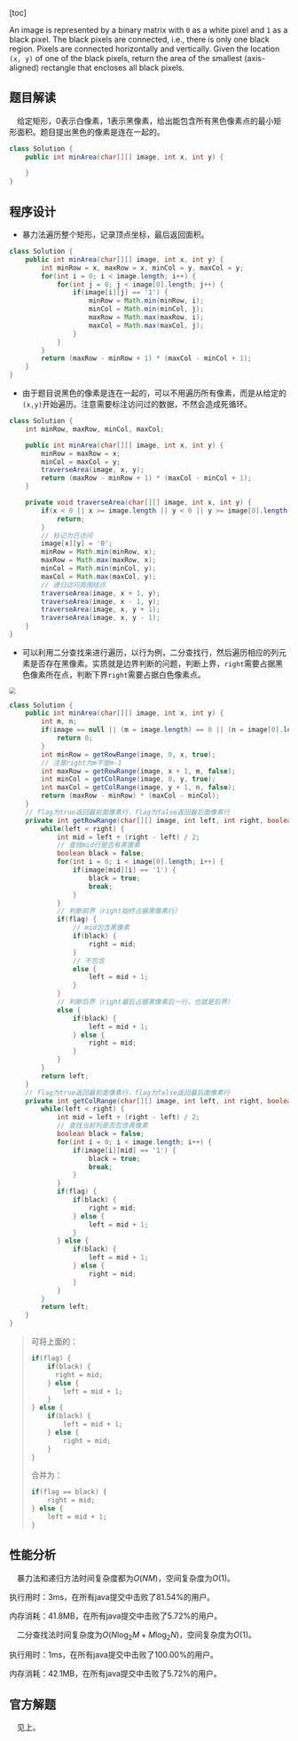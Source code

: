 [toc]

An image is represented by a binary matrix with `0` as a white pixel and `1` as a black pixel. The black pixels are connected, i.e., there is only one black region. Pixels are connected horizontally and vertically. Given the location `(x, y)` of one of the black pixels, return the area of the smallest (axis-aligned) rectangle that encloses all black pixels.



## 题目解读

&emsp;给定矩形，0表示白像素，1表示黑像素，给出能包含所有黑色像素点的最小矩形面积。题目提出黑色的像素是连在一起的。

```java
class Solution {
    public int minArea(char[][] image, int x, int y) {
        
    }
}
```

## 程序设计

* 暴力法遍历整个矩形，记录顶点坐标，最后返回面积。

```java
class Solution {
    public int minArea(char[][] image, int x, int y) {
        int minRow = x, maxRow = x, minCol = y, maxCol = y;
        for(int i = 0; i < image.length; i++) {
            for(int j = 0; j < image[0].length; j++) {
                if(image[i][j] == '1') {
                    minRow = Math.min(minRow, i);
                    minCol = Math.min(minCol, j);
                    maxRow = Math.max(maxRow, i);
                    maxCol = Math.max(maxCol, j);
                }
            }   
        }
        return (maxRow - minRow + 1) * (maxCol - minCol + 1);
    }
}
```

* 由于题目说黑色的像素是连在一起的，可以不用遍历所有像素，而是从给定的`(x,y)`开始遍历。注意需要标注访问过的数据，不然会造成死循环。

```java
class Solution {
    int minRow, maxRow, minCol, maxCol;

    public int minArea(char[][] image, int x, int y) {
        minRow = maxRow = x;
        minCol = maxCol = y;
        traverseArea(image, x, y);
        return (maxRow - minRow + 1) * (maxCol - minCol + 1);
    }

    private void traverseArea(char[][] image, int x, int y) {
        if(x < 0 || x >= image.length || y < 0 || y >= image[0].length || image[x][y] == '0') {
            return;
        }
        // 标记为已访问
        image[x][y] = '0';
        minRow = Math.min(minRow, x);
        maxRow = Math.max(maxRow, x);
        minCol = Math.min(minCol, y);
        maxCol = Math.max(maxCol, y);
        // 递归访问周围结点
        traverseArea(image, x + 1, y);
        traverseArea(image, x - 1, y);
        traverseArea(image, x, y + 1);
        traverseArea(image, x, y - 1);
    }
}
```

* 可以利用二分查找来进行遍历，以行为例，二分查找行，然后遍历相应的列元素是否存在黑像素。实质就是边界判断的问题，判断上界，`right`需要占据黑色像素所在点，判断下界`right`需要占据白色像素点。

<img src="../images/#302.png" style="zoom: 67%;" />

```java
class Solution {
    public int minArea(char[][] image, int x, int y) {
        int m, n;
        if(image == null || (m = image.length) == 0 || (n = image[0].length) == 0) {
            return 0;
        }
        int minRow = getRowRange(image, 0, x, true);
        // 注意right为m不是m-1
        int maxRow = getRowRange(image, x + 1, m, false);
        int minCol = getColRange(image, 0, y, true);
        int maxCol = getColRange(image, y + 1, n, false);
        return (maxRow - minRow) * (maxCol - minCol);
    }
    // flag为true返回最前面像素行，flag为false返回最后面像素行
    private int getRowRange(char[][] image, int left, int right, boolean flag) {
        while(left < right) {
            int mid = left + (right - left) / 2;
            // 查找mid行是否有黑像素
            boolean black = false;
            for(int i = 0; i < image[0].length; i++) {
                if(image[mid][i] == '1') {
                    black = true;
                    break;
                }
            }
            // 判断前界（right始终占据黑像素行）
            if(flag) {
                // mid包含黑像素
                if(black) {
                    right = mid;
                }
                // 不包含
                else {
                    left = mid + 1;
                }
            } 
            // 判断后界（right最后占据黑像素后一行，也就是后界）
            else {
                if(black) {
                    left = mid + 1;
                } else {
                    right = mid;
                }
            }
        }
        return left;
    }
    // flag为true返回最前面像素行，flag为false返回最后面像素行
    private int getColRange(char[][] image, int left, int right, boolean flag) {
        while(left < right) {
            int mid = left + (right - left) / 2;
            // 查找当前列是否包含黑像素
            boolean black = false;
            for(int i = 0; i < image.length; i++) {
                if(image[i][mid] == '1') {
                    black = true;
                    break;
                }
            }
            if(flag) {
                if(black) {
                    right = mid;
                } else {
                    left = mid + 1;
                }
            } else {
                if(black) {
                    left = mid + 1;
                } else {
                    right = mid;
                }
            }
        }
        return left;
    }
}
```

> 可将上面的：
>
> ```java
> if(flag) {
>     if(black) {
> 		right = mid;
>     } else {
>         left = mid + 1;
>     }
> } else {
>     if(black) {
>         left = mid + 1;
>     } else {
>         right = mid;
>     }
> }
> ```
>
> 合并为：
>
> ```java
> if(flag == black) {
>     right = mid;
> } else {
>     left = mid + 1;
> }
> ```

## 性能分析

&emsp;暴力法和递归方法时间复杂度都为$O(NM)$，空间复杂度为$O(1)$。

执行用时：3ms，在所有java提交中击败了81.54%的用户。

内存消耗：41.8MB，在所有java提交中击败了5.72%的用户。

&emsp;二分查找法时间复杂度为$O(N\log_2M + M\log_2N)$，空间复杂度为$O(1)$。

执行用时：1ms，在所有java提交中击败了100.00%的用户。

内存消耗：42.1MB，在所有java提交中击败了5.72%的用户。

## 官方解题

&emsp;见上。